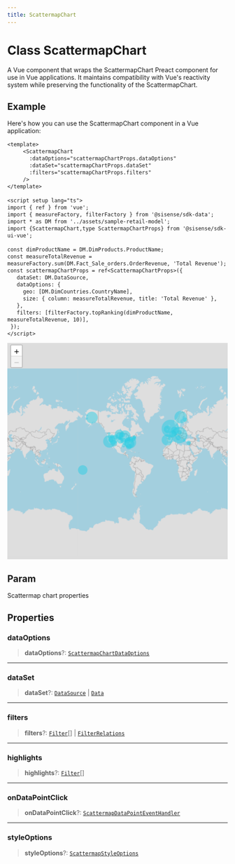 ```yaml
---
title: ScattermapChart
---
```


# Class ScattermapChart

A Vue component that wraps the ScattermapChart Preact component for use in Vue applications.
It maintains compatibility with Vue's reactivity system while preserving the functionality of the ScattermapChart.

## Example

Here's how you can use the ScattermapChart component in a Vue application:
```vue
<template>
     <ScattermapChart
       :dataOptions="scattermapChartProps.dataOptions"
       :dataSet="scattermapChartProps.dataSet"
       :filters="scattermapChartProps.filters"
     />
</template>

<script setup lang="ts">
import { ref } from 'vue';
import { measureFactory, filterFactory } from '@sisense/sdk-data';
import * as DM from '../assets/sample-retail-model';
import {ScattermapChart,type ScattermapChartProps} from '@sisense/sdk-ui-vue';

const dimProductName = DM.DimProducts.ProductName;
const measureTotalRevenue = measureFactory.sum(DM.Fact_Sale_orders.OrderRevenue, 'Total Revenue');
const scattermapChartProps = ref<ScattermapChartProps>({
   dataSet: DM.DataSource,
   dataOptions: {
     geo: [DM.DimCountries.CountryName],
     size: { column: measureTotalRevenue, title: 'Total Revenue' },
   },
   filters: [filterFactory.topRanking(dimProductName, measureTotalRevenue, 10)],
 });
</script>
```
<img src="../../../img/vue-scattermap-chart-example.png" width="600px" />

## Param

Scattermap chart properties

## Properties

### dataOptions

> **dataOptions**?: [`ScattermapChartDataOptions`](../interfaces/interface.ScattermapChartDataOptions.md)

***

### dataSet

> **dataSet**?: [`DataSource`](../../sdk-data/type-aliases/type-alias.DataSource.md) \| [`Data`](../../sdk-data/interfaces/interface.Data.md)

***

### filters

> **filters**?: [`Filter`](../../sdk-data/interfaces/interface.Filter.md)[] \| [`FilterRelations`](../../sdk-data/interfaces/interface.FilterRelations.md)

***

### highlights

> **highlights**?: [`Filter`](../../sdk-data/interfaces/interface.Filter.md)[]

***

### onDataPointClick

> **onDataPointClick**?: [`ScattermapDataPointEventHandler`](../../sdk-ui/type-aliases/type-alias.ScattermapDataPointEventHandler.md)

***

### styleOptions

> **styleOptions**?: [`ScattermapStyleOptions`](../interfaces/interface.ScattermapStyleOptions.md)
